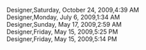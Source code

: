 ﻿Designer,Saturday, October 24, 2009,4:39 AM  Designer,Monday, July 6, 2009,1:34 AM  Designer,Sunday, May 17, 2009,2:59 AM  Designer,Friday, May 15, 2009,5:25 PM  Designer,Friday, May 15, 2009,5:14 PM